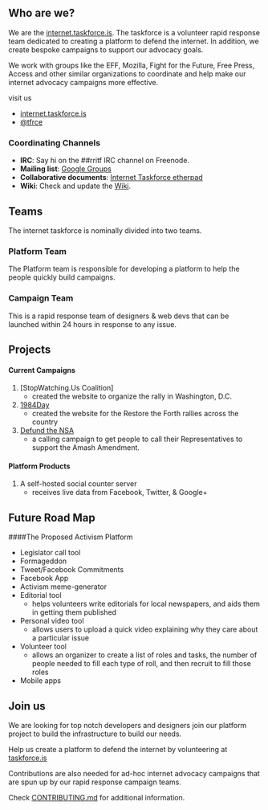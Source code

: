 ## Who are we?

We are the [internet.taskforce.is](http://taskforce.is). The taskforce is a volunteer rapid response team dedicated to creating a platform to defend the internet. In addition, we create bespoke campaigns to support our advocacy goals.

We work with groups like the EFF, Mozilla, Fight for the Future, Free Press, Access and other similar organizations to coordinate and help make our internet advocacy campaigns more effective.

visit us

* [internet.taskforce.is](http://www.taskforce.is)
* [@tfrce](https://twitter.com/tfrce)


### Coordinating Channels

* **IRC**: Say hi on the ##rritf IRC channel on Freenode.
* **Mailing list**: [Google Groups](https://groups.google.com/forum/#!forum/taskforcemembers)
* **Collaborative documents**: [Internet Taskforce etherpad](http://internet-taskforce.etherpad.mozilla.org)
* **Wiki**: Check and update the [Wiki](https://github.com/tfrce/Wiki/wiki).


## Teams
The internet taskforce is nominally divided into two teams.

### Platform Team
The Platform team is responsible for developing a platform to help the people quickly build campaigns.

### Campaign Team
This is a rapid response team of designers & web devs that can be launched within 24 hours in response to any issue. 


## Projects
#### Current Campaigns

1. [StopWatching.Us Coalition]
	* created the website to organize the rally in Washington, D.C. 
2. [1984Day](http://1984day.com)
	* created the website for the Restore the Forth rallies across the country  
3. [Defund the NSA](http://defundthensa.com)
	* a calling campaign to get people to call their Representatives to support the Amash Amendment.
	
#### Platform Products
1. A self-hosted social counter server
	* receives live data from Facebook, Twitter, & Google+
	
## Future Road Map
####The Proposed Activism Platform
* Legislator call tool
* Formageddon
* Tweet/Facebook Commitments
* Facebook App
* Activism meme-generator
* Editorial tool
	* helps volunteers write editorials for local newspapers, and aids them in getting them published
* Personal video tool
	* allows users to upload a quick video explaining why they care about a particular issue
* Volunteer tool
	* allows an organizer to create a list of roles and tasks, the number of people needed to fill each type of roll, and then recruit to fill those roles
* Mobile apps

## Join us

We are looking for top notch developers and designers join our platform project to build the infrastructure to build our needs.

Help us create a platform to defend the internet by volunteering at [taskforce.is](http://www.taskforce.is)

Contributions are also needed for ad-hoc internet advocacy campaigns that are spun up by our rapid response campaign teams.

Check [CONTRIBUTING.md](https://github.com/tfrce/wiki/blob/master/CONTRIBUTING.md) for additional information. 




